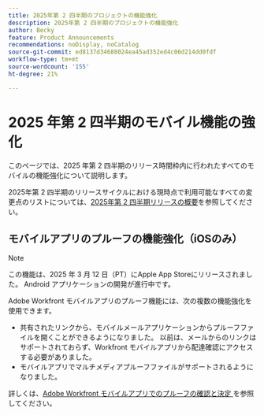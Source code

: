 ```yaml
---
title: 2025年第 2 四半期のプロジェクトの機能強化
description: 2025年第 2 四半期のプロジェクトの機能強化
author: Becky
feature: Product Announcements
recommendations: noDisplay, noCatalog
source-git-commit: ed8137d34688024ea45ad352ed4c06d214dd0fdf
workflow-type: tm+mt
source-wordcount: '155'
ht-degree: 21%

---
```


# 2025 年第 2 四半期のモバイル機能の強化

このページでは、2025 年第 2 四半期のリリース時間枠内に行われたすべてのモバイルの機能強化について説明します。

2025年第 2 四半期のリリースサイクルにおける現時点で利用可能なすべての変更点のリストについては、[2025年第 2 四半期リリースの概要](/help/quicksilver/product-announcements/product-releases/25-q2-release-activity/25-q2-release-overview.md)を参照してください。


## モバイルアプリのプルーフの機能強化（iOSのみ）

>[!NOTE]
>
>この機能は、2025 年 3 月 12 日（PT）にApple App Storeにリリースされました。 Android アプリケーションの開発が進行中です。

Adobe Workfront モバイルアプリのプルーフ機能には、次の複数の機能強化を使用できます。

* 共有されたリンクから、モバイルメールアプリケーションからプルーフファイルを開くことができるようになりました。 以前は、メールからのリンクはサポートされておらず、Workfront モバイルアプリから配達確認にアクセスする必要がありました。
* モバイルアプリでマルチメディアプルーフファイルがサポートされるようになりました。


詳しくは、[Adobe Workfront モバイルアプリでのプルーフの確認と決定 &#x200B;](/help/quicksilver/workfront-basics/mobile-apps/using-the-workfront-mobile-app/work-with-proofs-in-mobile-app.md) を参照してください。
